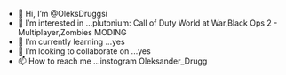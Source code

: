 - 👋 Hi, I’m @OleksDruggsi
- 👀 I’m interested in ...plutonium: Call of Duty World at War,Black Ops 2 - Multiplayer,Zombies MODING 
- 🌱 I’m currently learning ...yes
- 💞️ I’m looking to collaborate on ...yes
- 📫 How to reach me ...instogram Oleksander_Drugg

